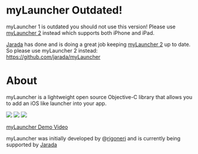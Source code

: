 myLauncher Outdated!
====================

myLauncher 1 is outdated you should not use this version! Please use [myLauncher 2][] instead which supports both iPhone and iPad. 

[Jarada][] has done and is doing a great job keeping [myLauncher 2][] up to date. So please use myLauncher 2 instead: https://github.com/jarada/myLauncher

About
=====

myLauncher is a lightweight open source Objective-C library that allows you to add an iOS like launcher into your app.

[![](http://farm5.static.flickr.com/4118/4940057825_93a9c78eb8_m.jpg)](http://farm5.static.flickr.com/4118/4940057825_93a9c78eb8_z.jpg)
[![](http://farm5.static.flickr.com/4138/4940644638_9796997395_m.jpg)](http://farm5.static.flickr.com/4138/4940644638_9796997395_z.jpg)
[![](http://farm5.static.flickr.com/4095/4940057993_a2c89167bd_m.jpg)](http://farm5.static.flickr.com/4095/4940057993_a2c89167bd_z.jpg)

[myLauncher Demo Video][]

myLauncher was initially developed by @[rigoneri][] and is currently being supported by [Jarada][]

[myLauncher 2]: https://github.com/jarada/myLauncher
[Jarada]: https://github.com/jarada
[myLauncher Demo Video]: http://www.youtube.com/watch?v=D6SVYLfAO-Q
[rigoneri]: http://www.twitter.com/rigoneri

